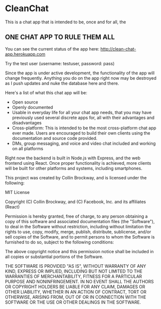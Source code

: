 # CleanChat

This is a chat app that is intended to be, once and for all, the

## ONE CHAT APP TO RULE THEM ALL

You can see the current status of the app here: http://clean-chat-app.herokuapp.com

Try the test user (username: testuser, password: pass)

Since the app is under active development, the functionality of the app will change frequently. Anything you do on the app right now may be destroyed as I push updates and nuke the database here and there.

Here's a list of what this chat app will be:

* Open source
* Openly documented
* Usable in everyday life for all your chat app needs, that you may have previously used several discrete apps for, all with their advantages and disadvantages
* Cross-platform: This is intended to be the most cross-platform chat app ever made. Users are encouraged to build their own clients using the documentation and source code provided.
* DMs, group messaging, and voice and video chat included and working on all platforms

Right now the backend is built in Node.js with Express, and the web frontend using React. Once proper functionality is achieved, more clients will be built for other platforms and systems, including smartphones.

This project was created by Collin Brockway, and is licensed under the following:

MIT License

Copyright (C) Collin Brockway, and (C) Facebook, Inc. and its affiliates (React)

Permission is hereby granted, free of charge, to any person obtaining a copy
of this software and associated documentation files (the "Software"), to deal
in the Software without restriction, including without limitation the rights
to use, copy, modify, merge, publish, distribute, sublicense, and/or sell
copies of the Software, and to permit persons to whom the Software is
furnished to do so, subject to the following conditions:

The above copyright notice and this permission notice shall be included in all
copies or substantial portions of the Software.

THE SOFTWARE IS PROVIDED "AS IS", WITHOUT WARRANTY OF ANY KIND, EXPRESS OR
IMPLIED, INCLUDING BUT NOT LIMITED TO THE WARRANTIES OF MERCHANTABILITY,
FITNESS FOR A PARTICULAR PURPOSE AND NONINFRINGEMENT. IN NO EVENT SHALL THE
AUTHORS OR COPYRIGHT HOLDERS BE LIABLE FOR ANY CLAIM, DAMAGES OR OTHER
LIABILITY, WHETHER IN AN ACTION OF CONTRACT, TORT OR OTHERWISE, ARISING FROM,
OUT OF OR IN CONNECTION WITH THE SOFTWARE OR THE USE OR OTHER DEALINGS IN THE
SOFTWARE.
